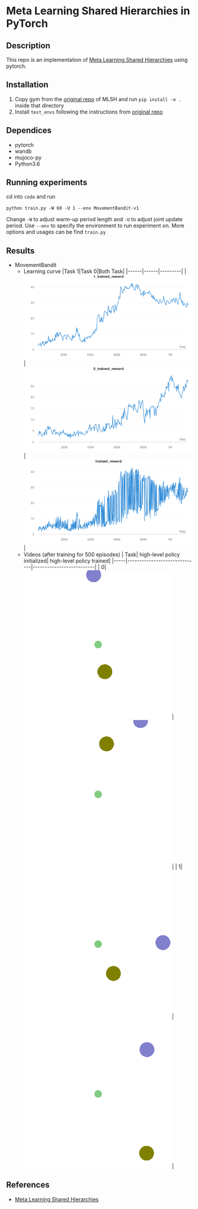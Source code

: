 # Meta Learning Shared Hierarchies in PyTorch

## Description

This repo is an implementation of [Meta Learning Shared Hierarchies](https://arxiv.org/abs/1710.09767) using pytorch.

## Installation

1. Copy gym from the [original repo](https://github.com/openai/mlsh) of MLSH and run `pip install -e .` inside that directory
2. Install `test_envs` following the instructions from [original repo](https://github.com/openai/mlsh)

## Dependices

- pytorch
- wandb
- mujoco-py
- Python3.6

## Running experiments

cd into `code` and run
```
python train.py -W 60 -U 1 --env MovementBandit-v1
```
Change `-W` to adjust warm-up period length and `-U` to adjust joint update period. Use `--env` to specify the environment to run experiment on. More options and usages can be find `train.py` 

## Results
- MovementBandit
  - Learning curve
    |Task 1|Task 0|Both Task|
    |------|------|---------|
    |![](assets/1_trained_reward_mb.png)|![](assets/0_trained_reward_mb.png)|![](assets/trained_reward_mb.png)|
  - Videos (after training for 500 episodes)
    | Task| high-level policy initialized| high-level policy trained| 
    |-----|------------------------------|--------------------------|
    |    0|![](assets/pretrain-video-0.gif)|![](assets/after-warmup-video-0.gif)|
    |    1|![](assets/pretrain-video-1.gif)|![](assets/after-warmup-video-1.gif)|


## References
- [Meta Learning Shared Hierarchies](https://arxiv.org/abs/1710.09767)
